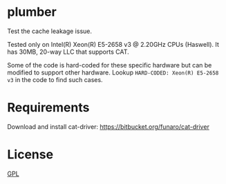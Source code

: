 # plumber

Test the cache leakage issue.

Tested only on Intel(R) Xeon(R) E5-2658 v3 @ 2.20GHz CPUs (Haswell).
It has 30MB, 20-way LLC that supports CAT.

Some of the code is hard-coded for these specific hardware but can be modified to support other hardware.
Lookup `HARD-CODED: Xeon(R) E5-2658 v3` in the code to find such cases.

# Requirements

Download and install cat-driver: https://bitbucket.org/funaro/cat-driver


# License
[GPL](LICENSE.txt)